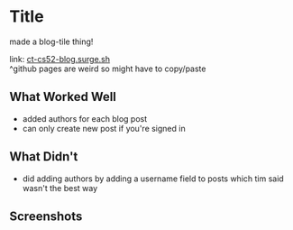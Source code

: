 # Title

made a blog-tile thing!

link: [ct-cs52-blog.surge.sh](ct-cs52-blog.surge.sh)    
^github pages are weird so might have to copy/paste

## What Worked Well
- added authors for each blog post
- can only create new post if you're signed in

## What Didn't
- did adding authors by adding a username field to posts which tim said wasn't the best way

## Screenshots
